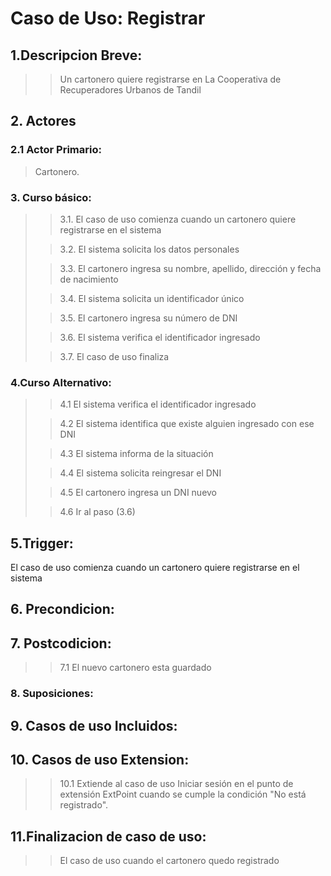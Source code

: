 # Caso de Uso: Registrar

## 1.Descripcion Breve:
>
>> Un cartonero quiere registrarse en La Cooperativa de Recuperadores Urbanos de Tandil

## 2. Actores
### 2.1 Actor Primario:
>Cartonero.


### 3. Curso básico:
>
>>3.1. El caso de uso comienza cuando un cartonero quiere registrarse en el sistema
>
>>3.2. El sistema solicita los datos personales
>
>>3.3. El cartonero ingresa su nombre, apellido, dirección y fecha de nacimiento
>
>>3.4. El sistema solicita un identificador único
>
>>3.5. El cartonero ingresa su número de DNI
>
>>3.6. El sistema verifica el identificador ingresado
>
>>3.7. El caso de uso finaliza


### 4.Curso Alternativo:
>
>>4.1 El sistema verifica el identificador ingresado
>
>>4.2 El sistema identifica que existe alguien ingresado con ese DNI
>
>>4.3 El sistema informa de la situación
>
>>4.4 El sistema solicita reingresar el DNI
>
>>4.5 El cartonero ingresa un DNI nuevo
>
>>4.6 Ir al paso (3.6)


## 5.Trigger:
>
El caso de uso comienza cuando un cartonero quiere registrarse en el sistema


## 6. Precondicion:
>

## 7. Postcodicion:
>
>>7.1 El nuevo cartonero esta guardado

### 8. Suposiciones:
>
>>

## 9. Casos de uso Incluidos:
>
>>
## 10. Casos de uso Extension:
>
>>10.1 Extiende al caso de uso Iniciar sesión en el punto de extensión ExtPoint cuando se cumple la condición "No está registrado".

## 11.Finalizacion de caso de uso:
>
>>El caso de uso cuando el cartonero quedo registrado
